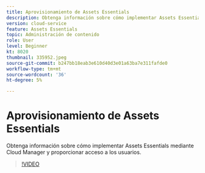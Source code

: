 ```yaml
---
title: Aprovisionamiento de Assets Essentials
description: Obtenga información sobre cómo implementar Assets Essentials mediante Cloud Manager y proporcionar acceso a los usuarios.
version: cloud-service
feature: Assets Essentials
topic: Administración de contenido
role: User
level: Beginner
kt: 8020
thumbnail: 335952.jpeg
source-git-commit: b247bb18eab3e610d40d3e01a63ba7e311fafde0
workflow-type: tm+mt
source-wordcount: '36'
ht-degree: 5%

---
```



# Aprovisionamiento de Assets Essentials

Obtenga información sobre cómo implementar Assets Essentials mediante Cloud Manager y proporcionar acceso a los usuarios.

>[!VIDEO](https://video.tv.adobe.com/v/335952/?quality=9&learn=on)
